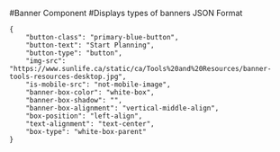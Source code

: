 #Banner Component
#Displays types of banners
JSON Format
```
{
    "button-class": "primary-blue-button",
    "button-text": "Start Planning",
    "button-type": "button",
    "img-src": "https://www.sunlife.ca/static/ca/Tools%20and%20Resources/banner-tools-resources-desktop.jpg",
    "is-mobile-src": "not-mobile-image",
    "banner-box-color": "white-box",
    "banner-box-shadow": "",
    "banner-box-alignment": "vertical-middle-align",
    "box-position": "left-align",
    "text-alignment": "text-center",
    "box-type": "white-box-parent"
}
```
<!-- banner-box classes available: white-box, transparent-box -->
<!-- When "banner-box-color": "transparent-box" then  "box-type": "transparent-box-parent"
     AND
     When "banner-box-color": "white-box" then  "box-type": "white-box-parent"
-->
<!-- box-type available: white-box-parent, transparent-box-parent-->
<!-- banner-box-shadow : if required use class "banner-box-shadow"  else keep it blank-->
<!-- banner-box-alignment available: bottom-align, vertical-middle-align-->
<!-- box-position available: right-align, left-align, horizontal-middle-align -->
<!-- text-alignment available: text-center, text-right, text-left-->
<!-- if "img-src" is src for desktop image only and no separate image is available for mobile, mark "is-mobile-src": "not-mobile-image". else keep it blank.
 -->
